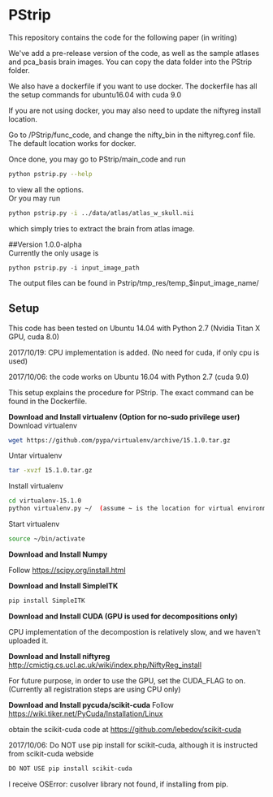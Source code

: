 # PStrip
This repository contains the code for the following paper (in writing)

We've add a pre-release version of the code, as well as the sample atlases and pca_basis brain images. You can copy the data folder into the PStrip folder.

We also have a dockerfile if you want to use docker. The dockerfile has all the setup commands for ubuntu16.04 with cuda 9.0

If you are not using docker, you may also need to update the niftyreg install location.   

Go to /PStrip/func_code, and change the nifty_bin in the niftyreg.conf file. The default location works for docker.  
  
Once done, you may go to PStrip/main_code and run 
```bash
python pstrip.py --help
```  
to view all the options.    
Or you may run   
```bash
python pstrip.py -i ../data/atlas/atlas_w_skull.nii  
```
which simply tries to extract the brain from atlas image.  


##Version 1.0.0-alpha   
Currently the only usage is 
```
python pstrip.py -i input_image_path
```
The output files can be found in Pstrip/tmp_res/temp_$input_image_name/

## Setup
This code has been tested on Ubuntu 14.04 with Python 2.7 (Nvidia Titan X GPU, cuda 8.0)

2017/10/19: CPU implementation is added. (No need for cuda, if only cpu is used)

2017/10/06: the code works on Ubuntu 16.04 with Python 2.7 (cuda 9.0)

This setup explains the procedure for PStrip. The exact command can be found in the Dockerfile.   

**Download and Install virtualenv (Option for no-sudo privilege user)**
Download virtualenv
```bash
wget https://github.com/pypa/virtualenv/archive/15.1.0.tar.gz
```
Untar virtualenv
```bash
tar -xvzf 15.1.0.tar.gz
```
Install virtualenv
```bash
cd virtualenv-15.1.0
python virtualenv.py ~/  (assume ~ is the location for virtual environment)
```
Start virtualenv
```bash
source ~/bin/activate
```
**Download and Install Numpy**

Follow https://scipy.org/install.html

**Download and Install SimpleITK**
```bash
pip install SimpleITK
```
**Download and Install CUDA (GPU is used for decompositions only)**

CPU implementation of the decompostion is relatively slow, and we haven't uploaded it.

**Download and Install niftyreg**
http://cmictig.cs.ucl.ac.uk/wiki/index.php/NiftyReg_install

For future purpose, in order to use the GPU, set the CUDA_FLAG to on. (Currently all registration steps are using CPU only)

**Download and Install pycuda/scikit-cuda**
Follow https://wiki.tiker.net/PyCuda/Installation/Linux

obtain the scikit-cuda code at https://github.com/lebedov/scikit-cuda

2017/10/06: Do NOT use pip install for scikit-cuda, although it is instructed from scikit-cuda webside
```bash
DO NOT USE pip install scikit-cuda
```
I receive OSError: cusolver library not found, if installing from pip.
